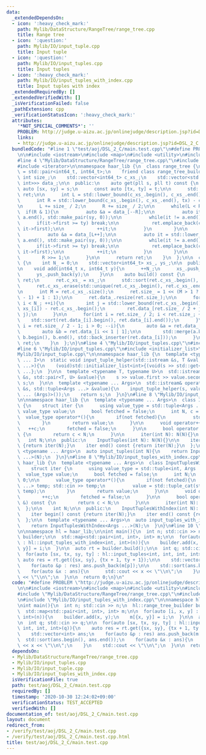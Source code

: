 ```yaml
---
data:
  _extendedDependsOn:
  - icon: ':heavy_check_mark:'
    path: Mylib/DataStructure/RangeTree/range_tree.cpp
    title: Range tree
  - icon: ':question:'
    path: Mylib/IO/input_tuple.cpp
    title: Input tuple
  - icon: ':question:'
    path: Mylib/IO/input_tuples.cpp
    title: Input tuples
  - icon: ':heavy_check_mark:'
    path: Mylib/IO/input_tuples_with_index.cpp
    title: Input tuples with index
  _extendedRequiredBy: []
  _extendedVerifiedWith: []
  _isVerificationFailed: false
  _pathExtension: cpp
  _verificationStatusIcon: ':heavy_check_mark:'
  attributes:
    '*NOT_SPECIAL_COMMENTS*': ''
    PROBLEM: http://judge.u-aizu.ac.jp/onlinejudge/description.jsp?id=DSL_2_C
    links:
    - http://judge.u-aizu.ac.jp/onlinejudge/description.jsp?id=DSL_2_C
  bundledCode: "#line 1 \"test/aoj/DSL_2_C/main.test.cpp\"\n#define PROBLEM \"http://judge.u-aizu.ac.jp/onlinejudge/description.jsp?id=DSL_2_C\"\
    \n\n#include <iostream>\n#include <map>\n#include <utility>\n#include <vector>\n\
    #line 4 \"Mylib/DataStructure/RangeTree/range_tree.cpp\"\n#include <algorithm>\n\
    #include <iterator>\n\nnamespace haar_lib {\n  class range_tree {\n    using pll\
    \ = std::pair<int64_t, int64_t>;\n    friend class range_tree_builder;\n\n   \
    \ int size_;\n    std::vector<int64_t> c_xs_;\n    std::vector<std::vector<std::pair<int64_t,\
    \ int>>> data_;\n\n  public:\n    auto get(pll s, pll t) const {\n      const\
    \ auto [sx, sy] = s;\n      const auto [tx, ty] = t;\n\n      std::vector<pll>\
    \ ret;\n\n      int L = std::lower_bound(c_xs_.begin(), c_xs_.end(), sx) - c_xs_.begin();\n\
    \      int R = std::lower_bound(c_xs_.begin(), c_xs_.end(), tx) - c_xs_.begin();\n\
    \n      L += size_ / 2;\n      R += size_ / 2;\n\n      while(L < R){\n      \
    \  if(R & 1){\n          auto &a = data_[--R];\n\n          auto it = std::lower_bound(a.begin(),\
    \ a.end(), std::make_pair(sy, 0));\n\n          while(it != a.end()){\n      \
    \      if(it->first >= ty) break;\n\n            ret.emplace_back(c_xs_[it->second],\
    \ it->first);\n\n            ++it;\n          }\n        }\n\n        if(L & 1){\n\
    \          auto &a = data_[L++];\n\n          auto it = std::lower_bound(a.begin(),\
    \ a.end(), std::make_pair(sy, 0));\n\n          while(it != a.end()){\n      \
    \      if(it->first >= ty) break;\n\n            ret.emplace_back(c_xs_[it->second],\
    \ it->first);\n\n            ++it;\n          }\n        }\n\n        L >>= 1;\n\
    \        R >>= 1;\n      }\n\n      return ret;\n    }\n  };\n\n  class range_tree_builder\
    \ {\n    int N_ = 0;\n    std::vector<int64_t> xs_, ys_;\n\n  public:\n    range_tree_builder(){}\n\
    \n    void add(int64_t x, int64_t y){\n      ++N_;\n      xs_.push_back(x);\n\
    \      ys_.push_back(y);\n    }\n\n    auto build() const {\n      range_tree\
    \ ret;\n      ret.c_xs_ = xs_;\n      std::sort(ret.c_xs_.begin(), ret.c_xs_.end());\n\
    \      ret.c_xs_.erase(std::unique(ret.c_xs_.begin(), ret.c_xs_.end()), ret.c_xs_.end());\n\
    \n      int M = ret.c_xs_.size();\n      ret.size_ = 1 << (M > 1 ? 32 - __builtin_clz(M\
    \ - 1) + 1 : 1);\n\n      ret.data_.resize(ret.size_);\n\n      for(int i = 0;\
    \ i < N_; ++i){\n        int j = std::lower_bound(ret.c_xs_.begin(), ret.c_xs_.end(),\
    \ xs_[i]) - ret.c_xs_.begin();\n        ret.data_[ret.size_ / 2 + j].emplace_back(ys_[i],\
    \ j);\n      }\n\n      for(int i = ret.size_ / 2; i < ret.size_; ++i){\n    \
    \    std::sort(ret.data_[i].begin(), ret.data_[i].end());\n      }\n\n      for(int\
    \ i = ret.size_ / 2 - 1; i > 0; --i){\n        auto &a = ret.data_[i << 1 | 0];\n\
    \        auto &b = ret.data_[i << 1 | 1];\n\n        std::merge(a.begin(), a.end(),\
    \ b.begin(), b.end(), std::back_inserter(ret.data_[i]));\n      }\n\n      return\
    \ ret;\n    }\n  };\n}\n#line 4 \"Mylib/IO/input_tuples.cpp\"\n#include <tuple>\n\
    #line 6 \"Mylib/IO/input_tuples.cpp\"\n#include <initializer_list>\n#line 6 \"\
    Mylib/IO/input_tuple.cpp\"\n\nnamespace haar_lib {\n  template <typename T, size_t\
    \ ... I>\n  static void input_tuple_helper(std::istream &s, T &val, std::index_sequence<I\
    \ ...>){\n    (void)std::initializer_list<int>{(void(s >> std::get<I>(val)), 0)\
    \ ...};\n  }\n\n  template <typename T, typename U>\n  std::istream& operator>>(std::istream\
    \ &s, std::pair<T, U> &value){\n    s >> value.first >> value.second;\n    return\
    \ s;\n  }\n\n  template <typename ... Args>\n  std::istream& operator>>(std::istream\
    \ &s, std::tuple<Args ...> &value){\n    input_tuple_helper(s, value, std::make_index_sequence<sizeof\
    \ ... (Args)>());\n    return s;\n  }\n}\n#line 8 \"Mylib/IO/input_tuples.cpp\"\
    \n\nnamespace haar_lib {\n  template <typename ... Args>\n  class InputTuples\
    \ {\n    struct iter {\n      using value_type = std::tuple<Args ...>;\n     \
    \ value_type value;\n      bool fetched = false;\n      int N, c = 0;\n\n    \
    \  value_type operator*(){\n        if(not fetched){\n          std::cin >> value;\n\
    \        }\n        return value;\n      }\n\n      void operator++(){\n     \
    \   ++c;\n        fetched = false;\n      }\n\n      bool operator!=(iter &) const\
    \ {\n        return c < N;\n      }\n\n      iter(int N): N(N){}\n    };\n\n \
    \   int N;\n\n  public:\n    InputTuples(int N): N(N){}\n\n    iter begin() const\
    \ {return iter(N);}\n    iter end() const {return iter(N);}\n  };\n\n  template\
    \ <typename ... Args>\n  auto input_tuples(int N){\n    return InputTuples<Args\
    \ ...>(N);\n  }\n}\n#line 8 \"Mylib/IO/input_tuples_with_index.cpp\"\n\nnamespace\
    \ haar_lib {\n  template <typename ... Args>\n  class InputTuplesWithIndex {\n\
    \    struct iter {\n      using value_type = std::tuple<int, Args ...>;\n    \
    \  value_type value;\n      bool fetched = false;\n      int N;\n      int c =\
    \ 0;\n\n      value_type operator*(){\n        if(not fetched){\n          std::tuple<Args\
    \ ...> temp; std::cin >> temp;\n          value = std::tuple_cat(std::make_tuple(c),\
    \ temp);\n        }\n        return value;\n      }\n\n      void operator++(){\n\
    \        ++c;\n        fetched = false;\n      }\n\n      bool operator!=(iter\
    \ &) const {\n        return c < N;\n      }\n\n      iter(int N): N(N){}\n  \
    \  };\n\n    int N;\n\n  public:\n    InputTuplesWithIndex(int N): N(N){}\n\n\
    \    iter begin() const {return iter(N);}\n    iter end() const {return iter(N);}\n\
    \  };\n\n  template <typename ... Args>\n  auto input_tuples_with_index(int N){\n\
    \    return InputTuplesWithIndex<Args ...>(N);\n  }\n}\n#line 10 \"test/aoj/DSL_2_C/main.test.cpp\"\
    \n\nnamespace hl = haar_lib;\n\nint main(){\n  int n; std::cin >> n;\n  hl::range_tree_builder\
    \ builder;\n\n  std::map<std::pair<int, int>, int> m;\n\n  for(auto [i, x, y]\
    \ : hl::input_tuples_with_index<int, int>(n)){\n    builder.add(x, y);\n    m[{x,\
    \ y}] = i;\n  }\n\n  auto rt = builder.build();\n\n  int q; std::cin >> q;\n\n\
    \  for(auto [sx, tx, sy, ty] : hl::input_tuples<int, int, int, int>(q)){\n   \
    \ auto res = rt.get({sx, sy}, {tx + 1, ty + 1});\n\n    std::vector<int> ans;\n\
    \    for(auto &p : res) ans.push_back(m[p]);\n\n    std::sort(ans.begin(), ans.end());\n\
    \    for(auto &x : ans){\n      std::cout << x << \"\\n\";\n    }\n    std::cout\
    \ << \"\\n\";\n  }\n\n  return 0;\n}\n"
  code: "#define PROBLEM \"http://judge.u-aizu.ac.jp/onlinejudge/description.jsp?id=DSL_2_C\"\
    \n\n#include <iostream>\n#include <map>\n#include <utility>\n#include <vector>\n\
    #include \"Mylib/DataStructure/RangeTree/range_tree.cpp\"\n#include \"Mylib/IO/input_tuples.cpp\"\
    \n#include \"Mylib/IO/input_tuples_with_index.cpp\"\n\nnamespace hl = haar_lib;\n\
    \nint main(){\n  int n; std::cin >> n;\n  hl::range_tree_builder builder;\n\n\
    \  std::map<std::pair<int, int>, int> m;\n\n  for(auto [i, x, y] : hl::input_tuples_with_index<int,\
    \ int>(n)){\n    builder.add(x, y);\n    m[{x, y}] = i;\n  }\n\n  auto rt = builder.build();\n\
    \n  int q; std::cin >> q;\n\n  for(auto [sx, tx, sy, ty] : hl::input_tuples<int,\
    \ int, int, int>(q)){\n    auto res = rt.get({sx, sy}, {tx + 1, ty + 1});\n\n\
    \    std::vector<int> ans;\n    for(auto &p : res) ans.push_back(m[p]);\n\n  \
    \  std::sort(ans.begin(), ans.end());\n    for(auto &x : ans){\n      std::cout\
    \ << x << \"\\n\";\n    }\n    std::cout << \"\\n\";\n  }\n\n  return 0;\n}\n"
  dependsOn:
  - Mylib/DataStructure/RangeTree/range_tree.cpp
  - Mylib/IO/input_tuples.cpp
  - Mylib/IO/input_tuple.cpp
  - Mylib/IO/input_tuples_with_index.cpp
  isVerificationFile: true
  path: test/aoj/DSL_2_C/main.test.cpp
  requiredBy: []
  timestamp: '2020-10-30 12:24:02+09:00'
  verificationStatus: TEST_ACCEPTED
  verifiedWith: []
documentation_of: test/aoj/DSL_2_C/main.test.cpp
layout: document
redirect_from:
- /verify/test/aoj/DSL_2_C/main.test.cpp
- /verify/test/aoj/DSL_2_C/main.test.cpp.html
title: test/aoj/DSL_2_C/main.test.cpp
---
```

